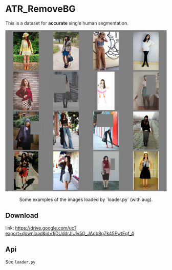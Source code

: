 # ATR_RemoveBG

This is a dataset for **accurate** single human segmentation.

<div align="center">
<img src="example.jpg" width="800px"/>
<p> Some examples of the images loaded by `loader.py` (with aug).</p>
</div>

## Download

link: https://drive.google.com/uc?export=download&id=1jDUddrJlUlv5O_JAdb8qZk45EwtEqf_4

## Api

See `loader.py`
